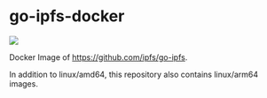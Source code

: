 # go-ipfs-docker
[![](https://img.shields.io/docker/v/odanado/go-ipfs/latest)](https://hub.docker.com/r/odanado/go-ipfs)

Docker Image of https://github.com/ipfs/go-ipfs.

In addition to linux/amd64, this repository also contains linux/arm64 images.
